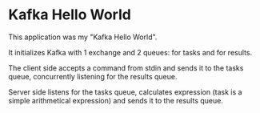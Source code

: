 # Kafka Hello World

This application was my "Kafka Hello World". 

It initializes Kafka with 1 exchange and 2 queues: for tasks and for results. 

The client side accepts a command from stdin and sends it to the tasks queue, concurrently listening for the results queue.

Server side listens for the tasks queue, calculates expression (task is a simple arithmetical expression) and sends it to the results queue. 


